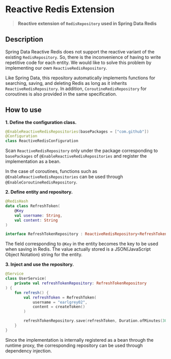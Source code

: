 # Reactive Redis Extension

> **Reactive extension of `RedisRepository` used in Spring Data Redis**

## Description

Spring Data Reactive Redis does not support the reactive variant of the existing `RedisRepository`.
So, there is the inconvenience of having to write repetitive code for each entity.
We would like to solve this problem by implementing our own `ReactiveRedisRepository`.

Like Spring Data, this repository automatically implements functions for searching, saving, and deleting Redis as long
as it inherits `ReactiveRedisRepository`.
In addition, `CoroutineRedisRepository` for coroutines is also provided in the same specification.

## How to use

**1. Define the configuration class.**

```kotlin
@EnableReactiveRedisRepositories(basePackages = ["com.github"])
@Configuration
class ReactiveRedisConfiguration
```

Scan `ReactiveRedisRepository` only under the package corresponding to `basePackages`
of `@EnableReactiveRedisRepositories` and register the implementation as a bean.

In the case of coroutines, functions such as `@EnableReactiveRedisRepositories` can be used
through `@EnableCoroutineRedisRepository`.

**2. Define entity and repository.**

```kotlin
@RedisHash
data class RefreshToken(
    @Key
    val username: String,
    val content: String
)
```

```kotlin
interface RefreshTokenRepository : ReactiveRedisRepository<RefreshToken, String>
```

The field corresponding to `@Key` in the entity becomes the key to be used when saving in Redis.
The value actually stored is a JSON(JavaScript Object Notation) string for the entity.

**3. Inject and use the repository.**

```kotlin
@Service
class UserService(
    private val refreshTokenRepository: RefreshTokenRepository
) {
    fun refresh() {
        val refreshToken = RefreshToken(
            username = "earlgrey02",
            content = createToken()
        )

        refreshTokenRepository.save(refreshToken, Duration.ofMinutes(30))
    }
}
```

Since the implementation is internally registered as a bean through the runtime proxy, the corresponding repository can
be used through dependency injection.

